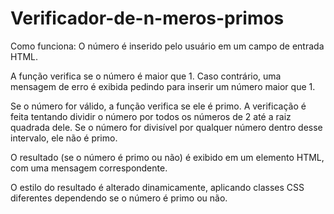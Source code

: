 # Verificador-de-n-meros-primos

Como funciona:
O número é inserido pelo usuário em um campo de entrada HTML.

A função verifica se o número é maior que 1. Caso contrário, uma mensagem de erro é exibida pedindo para inserir um número maior que 1.

Se o número for válido, a função verifica se ele é primo. A verificação é feita tentando dividir o número por todos os números de 2 até a raiz quadrada dele. Se o número for divisível por qualquer número dentro desse intervalo, ele não é primo.

O resultado (se o número é primo ou não) é exibido em um elemento HTML, com uma mensagem correspondente.

O estilo do resultado é alterado dinamicamente, aplicando classes CSS diferentes dependendo se o número é primo ou não.
